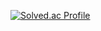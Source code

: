 [![Solved.ac Profile](http://mazassumnida.wtf/api/v2/generate_badge?boj=kycsnh1)](https://solved.ac/kycsnh1/)
